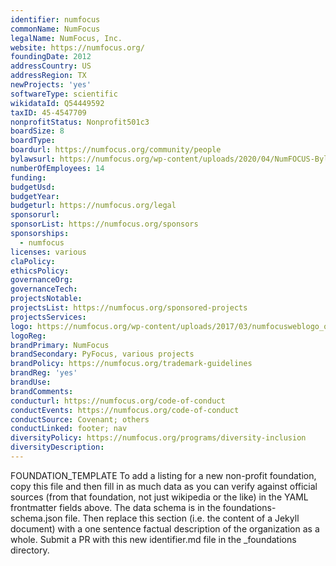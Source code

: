 ```yaml
---
identifier: numfocus
commonName: NumFocus
legalName: NumFocus, Inc.
website: https://numfocus.org/
foundingDate: 2012
addressCountry: US
addressRegion: TX
newProjects: 'yes'
softwareType: scientific
wikidataId: Q54449592
taxID: 45-4547709
nonprofitStatus: Nonprofit501c3
boardSize: 8
boardType: 
boardurl: https://numfocus.org/community/people
bylawsurl: https://numfocus.org/wp-content/uploads/2020/04/NumFOCUS-Bylaws-Approved-16-May-2019.pdf
numberOfEmployees: 14
funding: 
budgetUsd: 
budgetYear:
budgeturl: https://numfocus.org/legal
sponsorurl: 
sponsorList: https://numfocus.org/sponsors
sponsorships: 
  - numfocus
licenses: various
claPolicy: 
ethicsPolicy:
governanceOrg: 
governanceTech: 
projectsNotable: 
projectsList: https://numfocus.org/sponsored-projects
projectsServices: 
logo: https://numfocus.org/wp-content/uploads/2017/03/numfocusweblogo_orig-1.png
logoReg: 
brandPrimary: NumFocus
brandSecondary: PyFocus, various projects
brandPolicy: https://numfocus.org/trademark-guidelines
brandReg: 'yes'
brandUse: 
brandComments: 
conducturl: https://numfocus.org/code-of-conduct
conductEvents: https://numfocus.org/code-of-conduct
conductSource: Covenant; others
conductLinked: footer; nav
diversityPolicy: https://numfocus.org/programs/diversity-inclusion
diversityDescription: 
---
```


FOUNDATION_TEMPLATE To add a listing for a new non-profit foundation, copy this file and then fill in as much data as you can verify against official sources (from that foundation, not just wikipedia or the like) in the YAML frontmatter fields above.  The data schema is in the foundations-schema.json file.  Then replace this section (i.e. the content of a Jekyll document) with a one sentence factual description of the organization as a whole.  Submit a PR with this new identifier.md file in the _foundations directory.
